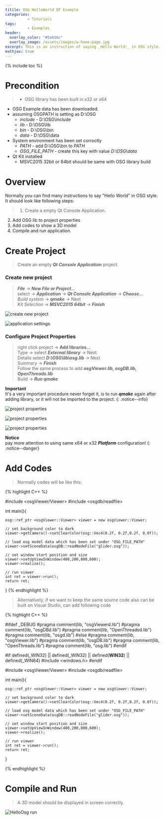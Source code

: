 ```yaml
---
titile: OSG HelloWorld QT Example
categories: 
          - Tutorials
tags:          
          - Examples
header:
  overlay_color: "#5e616c"
  overlay_image: /assets/images/w-home-page.jpg
excerpt: This is an instruction of saying _Hello World!_ in OSG style. This project will build by using QtCreator.
mathjax: true
---
```


{% include toc %}

# Precondition

> * OSG library has been built in x32 or x64
* OSG Example data has been downloaded. 
* assuming OSGPATH is setting as D:\OSG
    * _include_ - D:\OSG\include
    * _lib_     - D:\OSG\lib
    * _bin_     - D:\OSG\bin
    * _data_    - D:\OSG\data
* System environment has been set corroctly
    * _PATH_          - add D:\OSG\bin to _PATH_
    * _OSG_FILE_PATH_ - create this key with value _D:\OSG\data_  
* Qt Kit installed
    * MSVC2015 32bit or 64bit should be same with OSG library build      


# Overview
Normally you can find many instructions to say "Hello World" in OSG style.  
It should look like following steps:
> 1. Create a empty Qt Console Application.
2. Add OSG lib to project properties
3. Add codes to show a 3D model
4. Compile and run application. 

# Create Project
> Create an empty **_Qt Console Application_** project.

### Create new project

> **_File_** -> **_New File or Project..._**    
> select -> **_Application_** -> **_Qt Console Application_** -> **_Choose..._**  
> _Build system_ -> **_qmake_** -> Next  
> _Kit Selection_ -> **_MSVC2015 64bit_** -> **_Finish_**

![create new project][create new project]

![application settings][application settings]

### Configure Project Properties

> right click project -> **Add libraries...**    
> Type -> select **_External library_**  -> Next  
> Details select **_D:\OSG\lib\osg.lib_** -> Next   
> Summary -> **_Finish_**  
> Follow the same process to add **_osgViewer.lib, osgDB.lib, OpenThreads.lib_**  
> Build -> **_Run qmake_**

**Important**  
It's a very important procedure never forget it, is to run **_qmake_** again after adding library, or it will not be imported to the project.
{: .notice--info}

![project properties][project properties1]

![project properties][project properties2]  

![project properties][project properties3]    

**Notice**  
pay more attention to using same x64 or x32 **_Platform_** configuration!
{: .notice--danger}

# Add Codes


> Normally codes will be like this:

{% highlight C++ %}

#include <osgViewer/Viewer>
#include <osgdb/readfile>


int main(){

    osg::ref_ptr <osgViewer::Viewer> viewer = new osgViewer::Viewer;

    // set background color to dark
    viewer->getCamera()->setClearColor(osg::Vec4(0.2f, 0.2f,0.2f, 0.0f));

    // load osg model data which has been set under "OSG_FILE_PATH"
    viewer->setSceneData(osgDB::readNodeFile("glider.osg"));

    // set window start position and size
    viewer->setUpViewInWindow(400,200,800,600);
    viewer->realize();

    // run viewer
    int ret = viewer->run();
    return ret;
}
{% endhighlight %}


> Alternatively, if we want to keep the same source code also can be built on Visual Studio, can add following code

{% highlight C++ %}

#ifdef _DEBUG
#pragma comment(lib, "osgViewerd.lib")
#pragma comment(lib, "osgDBd.lib")
#pragma comment(lib, "OpenThreadsd.lib")
#pragma comment(lib, "osgd.lib")
#else
#pragma comment(lib, "osgViewer.lib")
#pragma comment(lib, "osgDB.lib")
#pragma comment(lib, "OpenThreads.lib")
#pragma comment(lib, "osg.lib")
#endif

#if defined(_WIN32) || defined(_WIN32) || defined(__WIN32__) || defined(_WIN64)
#include <windows.h>
#endif

#include <osgViewer/Viewer>
#include <osgdb/readfile>


int main(){

    osg::ref_ptr <osgViewer::Viewer> viewer = new osgViewer::Viewer;

    // set background color to dark
    viewer->getCamera()->setClearColor(osg::Vec4(0.2f, 0.2f,0.2f, 0.0f));

    // load osg model data which has been set under "OSG_FILE_PATH"
    viewer->setSceneData(osgDB::readNodeFile("glider.osg"));

    // set window start position and size
    viewer->setUpViewInWindow(400,200,800,600);
    viewer->realize();

    // run viewer
    int ret = viewer->run();
    return ret;
}

{% endhighlight %}


# Compile and Run

> A 3D model should be displayed in screen correctly.

![HelloOsg run][HelloOsg run]


[create new project]:{{site.url}}{{site.baseurl}}/assets/images/posts/HelloOsg/HelloOsgQt01.png
[application settings]:{{site.url}}{{site.baseurl}}/assets/images/posts/HelloOsg/HelloOsgQt02.png
[project properties1]:{{site.url}}{{site.baseurl}}/assets/images/posts/HelloOsg/HelloOsgQt03.png
[project properties2]:{{site.url}}{{site.baseurl}}/assets/images/posts/HelloOsg/HelloOsgQt04.png
[project properties3]:{{site.url}}{{site.baseurl}}/assets/images/posts/HelloOsg/HelloOsgQt05.png
[HelloOsg run]:{{site.url}}{{site.baseurl}}/assets/images/posts/HelloOsg/HelloOsgQt06.png



